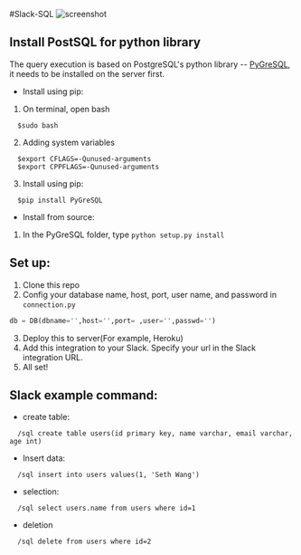 #Slack-SQL
![screenshot](http://g.recordit.co/bpXw88G5hz.gif)

## Install PostSQL for python library

The query execution is based on PostgreSQL's python library -- [PyGreSQL](http://www.pygresql.org/), it needs to be installed on the server first.
- Install using pip:
1. On terminal, open bash
```
  $sudo bash
```
2. Adding system variables
```
  $export CFLAGS=-Qunused-arguments
  $export CPPFLAGS=-Qunused-arguments
```
3. Install using pip:
```
  $pip install PyGreSQL
```

- Install from source:
1. In the PyGreSQL folder, type ```python setup.py install```

## Set up:
1. Clone this repo
2. Config your database name, host, port, user name, and password in ```connection.py```
```python
db = DB(dbname='',host='',port= ,user='',passwd='')
```
3. Deploy this to server(For example, Heroku)
4. Add this integration to your Slack. Specify your url in the Slack integration URL.
5. All set!

## Slack example command:
- create table:
```
  /sql create table users(id primary key, name varchar, email varchar, age int)
```
- Insert data:
```
  /sql insert into users values(1, 'Seth Wang')
```
- selection:
```
  /sql select users.name from users where id=1
```
- deletion
```
  /sql delete from users where id=2
```
